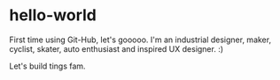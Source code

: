 # hello-world
First time using Git-Hub, let's gooooo.
I'm an industrial designer, maker, cyclist, skater, auto enthusiast and inspired UX designer. :)

Let's build tings fam.
